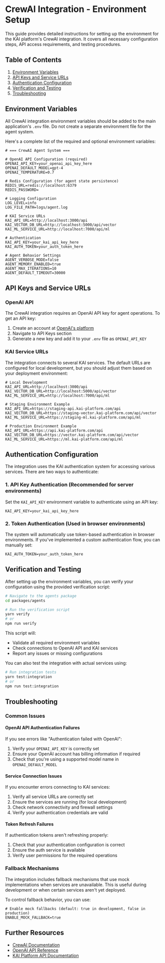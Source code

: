 # CrewAI Integration - Environment Setup

This guide provides detailed instructions for setting up the environment for the KAI platform's CrewAI integration. It covers all necessary configuration steps, API access requirements, and testing procedures.

## Table of Contents

1. [Environment Variables](#environment-variables)
2. [API Keys and Service URLs](#api-keys-and-service-urls)
3. [Authentication Configuration](#authentication-configuration)
4. [Verification and Testing](#verification-and-testing)
5. [Troubleshooting](#troubleshooting)

## Environment Variables

All CrewAI integration environment variables should be added to the main application's `.env` file. Do not create a separate environment file for the agent system.

Here's a complete list of the required and optional environment variables:

```
# === CrewAI Agent System ===

# OpenAI API Configuration (required)
OPENAI_API_KEY=your_openai_api_key_here
OPENAI_DEFAULT_MODEL=gpt-4
OPENAI_TEMPERATURE=0.7

# Redis Configuration (for agent state persistence)
REDIS_URL=redis://localhost:6379
REDIS_PASSWORD=

# Logging Configuration
LOG_LEVEL=info
LOG_FILE_PATH=logs/agent.log

# KAI Service URLs
KAI_API_URL=http://localhost:3000/api
KAI_VECTOR_DB_URL=http://localhost:5000/api/vector
KAI_ML_SERVICE_URL=http://localhost:7000/api/ml

# Authentication
KAI_API_KEY=your_kai_api_key_here
KAI_AUTH_TOKEN=your_auth_token_here

# Agent Behavior Settings
AGENT_VERBOSE_MODE=false
AGENT_MEMORY_ENABLED=true
AGENT_MAX_ITERATIONS=10
AGENT_DEFAULT_TIMEOUT=30000
```

## API Keys and Service URLs

### OpenAI API

The CrewAI integration requires an OpenAI API key for agent operations. To get an API key:

1. Create an account at [OpenAI's platform](https://platform.openai.com/)
2. Navigate to API Keys section
3. Generate a new key and add it to your `.env` file as `OPENAI_API_KEY`

### KAI Service URLs

The integration connects to several KAI services. The default URLs are configured for local development, but you should adjust them based on your deployment environment:

```
# Local Development
KAI_API_URL=http://localhost:3000/api
KAI_VECTOR_DB_URL=http://localhost:5000/api/vector
KAI_ML_SERVICE_URL=http://localhost:7000/api/ml

# Staging Environment Example
KAI_API_URL=https://staging-api.kai-platform.com/api
KAI_VECTOR_DB_URL=https://staging-vector.kai-platform.com/api/vector
KAI_ML_SERVICE_URL=https://staging-ml.kai-platform.com/api/ml

# Production Environment Example
KAI_API_URL=https://api.kai-platform.com/api
KAI_VECTOR_DB_URL=https://vector.kai-platform.com/api/vector
KAI_ML_SERVICE_URL=https://ml.kai-platform.com/api/ml
```

## Authentication Configuration

The integration uses the KAI authentication system for accessing various services. There are two ways to authenticate:

### 1. API Key Authentication (Recommended for server environments)

Set the `KAI_API_KEY` environment variable to authenticate using an API key:

```
KAI_API_KEY=your_kai_api_key_here
```

### 2. Token Authentication (Used in browser environments)

The system will automatically use token-based authentication in browser environments. If you've implemented a custom authentication flow, you can manually set:

```
KAI_AUTH_TOKEN=your_auth_token_here
```

## Verification and Testing

After setting up the environment variables, you can verify your configuration using the provided verification script:

```bash
# Navigate to the agents package
cd packages/agents

# Run the verification script
yarn verify
# or
npm run verify
```

This script will:
- Validate all required environment variables
- Check connections to OpenAI API and KAI services
- Report any issues or missing configurations

You can also test the integration with actual services using:

```bash
# Run integration tests
yarn test:integration
# or
npm run test:integration
```

## Troubleshooting

### Common Issues

#### OpenAI API Authentication Failures

If you see errors like "Authentication failed with OpenAI":

1. Verify your `OPENAI_API_KEY` is correctly set
2. Ensure your OpenAI account has billing information if required
3. Check that you're using a supported model name in `OPENAI_DEFAULT_MODEL`

#### Service Connection Issues

If you encounter errors connecting to KAI services:

1. Verify all service URLs are correctly set
2. Ensure the services are running (for local development)
3. Check network connectivity and firewall settings
4. Verify your authentication credentials are valid

#### Token Refresh Failures

If authentication tokens aren't refreshing properly:

1. Check that your authentication configuration is correct
2. Ensure the auth service is available
3. Verify user permissions for the required operations

### Fallback Mechanisms

The integration includes fallback mechanisms that use mock implementations when services are unavailable. This is useful during development or when certain services aren't yet deployed.

To control fallback behavior, you can use:

```
# Enable mock fallbacks (default: true in development, false in production)
ENABLE_MOCK_FALLBACK=true
```

## Further Resources

- [CrewAI Documentation](https://github.com/crewai/crewai)
- [OpenAI API Reference](https://platform.openai.com/docs/api-reference)
- [KAI Platform API Documentation](/readme/api-reference.md)
